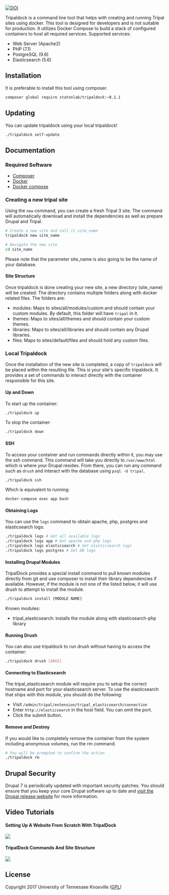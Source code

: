 [![DOI](https://zenodo.org/badge/112856705.svg)](https://zenodo.org/badge/latestdoi/112856705)

Tripaldock is a command line tool that helps with creating and running Tripal sites using docker. This tool is designed for developers and is not suitable for production. It utilizes Docker Compose to build a stack of configured containers to host all required services.
Supported services:
- Web Server (Apache2)
- PHP (7.1)
- PostgreSQL (9.6)
- Elasticsearch (5.6)

## Installation
It is preferable to install this tool using composer.

```bash
composer global require statonlab/tripaldock:~0.1.1
```

## Updating
You can update tripaldock using your local tripaldock!
```bash
./tripaldock self-update
```

## Documentation

### Required Software
- [Composer](https://getcomposer.org)
- [Docker](https://docs.docker.com/install)
- [Docker compose](https://docs.docker.com/compose/install)

### Creating a new tripal site
Using the `new` command, you can create a fresh Tripal 3 site. The command will automatically
download and install the dependencies as well as prepare Drupal and Tripal.
```bash
# Create a new site and call it site_name
tripaldock new site_name

# Navigate the new site
cd site_name
```
Please note that the parameter site_name is also going to be the name of your database.

#### Site Structure
Once tripaldock is done creating your new site, a new directory (site_name) will be created.
The directory contains multiple folders along with docker related files. The folders are:
- modules: Maps to sites/all/modules/custom and should contain your custom modules. By default, this folder will have `tripal` in it.
- themes: Maps to sites/all/themes and should contain your custom themes.
- libraries: Maps to sites/all/libraries and should contain any Drupal libraries.
- files: Maps to sites/default/files and should hold any custom files.

### Local Tripaldock
Once the installation of the new site is completed, a copy of `tripaldock` will be placed within the resulting file.
This is your site's specific tripaldock. It provides a set of commands to interact directly with the container responsible
for this site.

#### Up and Down
To start up the container:
```bash
./tripaldock up
```

To stop the container:
```bash
./tripaldock down
```

#### SSH
To access your container and run commands directly within it, you may use the ssh command. This command will take you
directly to `/var/www/html` which is where your Drupal resides. From there, you can run any command such as `drush`
and interact with the database using `psql -U tripal`. 
```bash
./tripaldock ssh
```
Which is equivalent to running:
```bash
docker-compose exec app bash
```

#### Obtaining Logs
You can use the `logs` command to obtain apache, php, postgres and elasticsearch logs:
```bash
./tripaldock logs # Get all available logs
./tripaldock logs app # Get apache and php logs
./tripaldock logs elasticsearch # Get elasticsearch logs
./tripaldock logs postgres # Get DB logs
```

#### Installing Drupal Modules
TripalDock provides a special install command to pull known modules directly from git and use composer to install
their library dependencies if available. However, if the module is not one of the listed below, it will use drush
to attempt to install the module.
```bash
./tripaldock install [MODULE NAME]
```

Known modules:
- tripal_elasticsearch: installs the module along with elasticsearch-php library

#### Running Drush
You can also use tripaldock to run drush without having to access the container:
```bash
./tripaldock drush [ARGS]
```

#### Connecting to Elasticsearch
The tripal_elasticsearch module will require you to setup the correct hostname and port for your elasticsearch server.
To use the elasticsearch that ships with this module, you should do the following:
- Visit `/admin/tripal/extension/tripal_elasticsearch/connection`
- Enter `http://elasticsearch` in the host field. You can omit the port.
- Click the submit button.

#### Remove and Destroy
If you would like to completely remove the container from the system including anonymous volumes, run the rm command.
```bash
# You will be prompted to confirm the action
./tripaldock rm
```
## Drupal Security

Drupal 7 is periodically updated with important security patches.  You should ensure that you keep your core Drupal software up to date and [visit the Drupal release website](https://www.drupal.org/project/drupal) for more information.

## Video Tutorials

#### Setting Up A Website From Scratch With TripalDock

[![](http://img.youtube.com/vi/5SOfQLypvdE/0.jpg)](http://www.youtube.com/watch?v=5SOfQLypvdE "Setting Up A Website From Scratch With TripalDock")

#### TripalDock Commands And Site Structure

[![](http://img.youtube.com/vi/g_fmONUgG3s/0.jpg)](http://www.youtube.com/watch?v=g_fmONUgG3s "TripalDock Commands And Site Structure")

## License
Copyright 2017 University of Tennessee Knoxville ([GPL](LICENSE))
